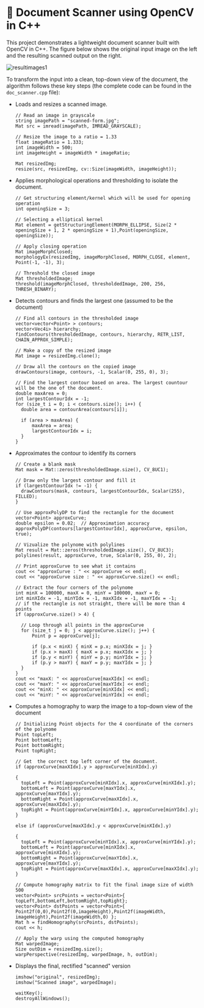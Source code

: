 # 📄 Document Scanner using OpenCV in C++

This project demonstrates a lightweight document scanner built with OpenCV in C++. The figure below shows the original input image on the left and the resulting scanned output on the right.


![resultimages1](https://github.com/user-attachments/assets/0db648f0-c485-4450-a1e0-9620bf83dca4)

To transform the input into a clean, top-down view of the document, the algorithm follows these key steps (the complete code can be found in the ```doc_scanner.cpp``` file):

- Loads and resizes a scanned image.
  ```
  // Read an image in grayscale
  string imagePath = "scanned-form.jpg";
  Mat src = imread(imagePath, IMREAD_GRAYSCALE);
  
  // Resize the image to a ratio = 1.33
  float imageRatio = 1.333;
  int imageWidth = 500;
  int imageHeight = imageWidth * imageRatio;
  
  Mat resizedImg;
  resize(src, resizedImg, cv::Size(imageWidth, imageHeight));
  ```
  
- Applies morphological operations and thresholding to isolate the document.
  ```
  // Get structuring element/kernel which will be used for opening operation
  int openingSize = 3;
  
  // Selecting a elliptical kernel 
  Mat element = getStructuringElement(MORPH_ELLIPSE, Size(2 * openingSize + 1, 2 * openingSize + 1),Point(openingSize, openingSize));
  
  // Apply closing operation
  Mat imageMorphClosed;
  morphologyEx(resizedImg, imageMorphClosed, MORPH_CLOSE, element, Point(-1, -1), 3);
  
  // Threshold the closed image
  Mat thresholdedImage;
  threshold(imageMorphClosed, thresholdedImage, 200, 256, THRESH_BINARY);
  ```
  
- Detects contours and finds the largest one (assumed to be the document)
  ```
  // Find all contours in the thresholded image
  vector<vector<Point> > contours;
  vector<Vec4i> hierarchy;
  findContours(thresholdedImage, contours, hierarchy, RETR_LIST, CHAIN_APPROX_SIMPLE);
  
  // Make a copy of the resized image
  Mat image = resizedImg.clone();
  
  // Draw all the contours on the copied image
  drawContours(image, contours, -1, Scalar(0, 255, 0), 3);
  
  // Find the largest contour based on area. The largest countour will be the one of the document.
  double maxArea = 0;
  int largestContourIdx = -1;
  for (size_t i = 0; i < contours.size(); i++) {
  	double area = contourArea(contours[i]);
  	
  	if (area > maxArea) {
  		maxArea = area;
  		largestContourIdx = i;
  	}
  }
  ```
  
- Approximates the contour to identify its corners

  ```
  // Create a blank mask
  Mat mask = Mat::zeros(thresholdedImage.size(), CV_8UC1);
  
  // Draw only the largest contour and fill it
  if (largestContourIdx != -1) {
  	drawContours(mask, contours, largestContourIdx, Scalar(255), FILLED);
  }
  
  // Use approxPolyDP to find the rectangle for the document
  vector<Point> approxCurve;
  double epsilon = 0.02;  // Approximation accuracy
  approxPolyDP(contours[largestContourIdx], approxCurve, epsilon, true);
  
  // Vizualize the polynome with polylines
  Mat result = Mat::zeros(thresholdedImage.size(), CV_8UC3);
  polylines(result, approxCurve, true, Scalar(0, 255, 0), 2);
  
  // Print approxCurve to see what it contains
  cout << "approxCurve : " << approxCurve << endl;
  cout << "approxCurve size : " << approxCurve.size() << endl;
  
  // Extract the four corners of the polynome
  int minX = 100000, maxX = 0, minY = 100000, maxY = 0;
  int minXIdx = -1, minYIdx = -1, maxXIdx = -1, maxYIdx = -1;
  // if the rectangle is not straight, there will be more than 4 points
  if (approxCurve.size() > 4) {
  
  	// Loop through all points in the approxCurve
  	for (size_t j = 0; j < approxCurve.size(); j++) {
  		Point p = approxCurve[j];
  
  		if (p.x < minX) { minX = p.x; minXIdx = j; }
  		if (p.x > maxX) { maxX = p.x; maxXIdx = j; }
  		if (p.y < minY) { minY = p.y; minYIdx = j; }
  		if (p.y > maxY) { maxY = p.y; maxYIdx = j; }
  	}
  }
  cout << "maxX: " << approxCurve[maxXIdx] << endl;
  cout << "maxY: " << approxCurve[maxYIdx] << endl;
  cout << "minX: " << approxCurve[minXIdx] << endl;
  cout << "minY: " << approxCurve[minYIdx] << endl;
  
  ```
  
- Computes a homography to warp the image to a top-down view of the document
  ```
  // Initializing Point objects for the 4 coordinate of the corners of the polynome
  Point topLeft;
  Point bottomLeft;
  Point bottomRight;
  Point topRight;
  
  // Get  the correct top left corner of the document.
  if (approxCurve[maxXIdx].y > approxCurve[minXIdx].y)
  
  {
  	topLeft = Point(approxCurve[minXIdx].x, approxCurve[minXIdx].y);
  	bottomLeft = Point(approxCurve[maxYIdx].x, approxCurve[maxYIdx].y);
  	bottomRight = Point(approxCurve[maxXIdx].x, approxCurve[maxXIdx].y);
  	topRight = Point(approxCurve[minYIdx].x, approxCurve[minYIdx].y);
  }
  
  else if (approxCurve[maxXIdx].y < approxCurve[minXIdx].y)
  
  {
  	topLeft = Point(approxCurve[minYIdx].x, approxCurve[minYIdx].y);
  	bottomLeft = Point(approxCurve[minXIdx].x, approxCurve[minXIdx].y);
  	bottomRight = Point(approxCurve[maxYIdx].x, approxCurve[maxYIdx].y);
  	topRight = Point(approxCurve[maxXIdx].x, approxCurve[maxXIdx].y);
  }
  
  // Compute homography matrix to fit the final image size of width 500
  vector<Point> srcPoints = vector<Point>{ topLeft,bottomLeft,bottomRight,topRight};
  vector<Point> dstPoints = vector<Point>{ Point2f(0,0),Point2f(0,imageHeight),Point2f(imageWidth, imageHeight),Point2f(imageWidth,0) };
  Mat h = findHomography(srcPoints, dstPoints);
  cout << h;
  
  // Apply the warp using the computed homography
  Mat warpedImage;
  Size outDim = resizedImg.size();
  warpPerspective(resizedImg, warpedImage, h, outDim);

  ```
- Displays the final, rectified "scanned" version
  ```
  imshow("original", resizedImg);
  imshow("Scanned image", warpedImage);
  
  waitKey();
  destroyAllWindows();
  ```
